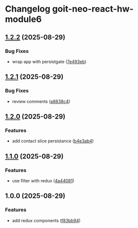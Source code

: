 # Changelog goit-neo-react-hw-module6

## [1.2.2](https://gitlab.com/goit-uni/react/goit-neo-react-hw-module6/compare/1.2.1...1.2.2) (2025-08-29)

### Bug Fixes

* wrap app with persistgate ([7e493eb](https://gitlab.com/goit-uni/react/goit-neo-react-hw-module6/commit/7e493ebc191b60d042fe8c7f530a256875e61060))

## [1.2.1](https://gitlab.com/goit-uni/react/goit-neo-react-hw-module6/compare/1.2.0...1.2.1) (2025-08-29)

### Bug Fixes

* review comments ([a8838c4](https://gitlab.com/goit-uni/react/goit-neo-react-hw-module6/commit/a8838c481255a05bc0844127d2ad569347396932))

## [1.2.0](https://gitlab.com/goit-uni/react/goit-neo-react-hw-module6/compare/1.1.0...1.2.0) (2025-08-29)

### Features

* add contact slice persistance ([b4e3ab4](https://gitlab.com/goit-uni/react/goit-neo-react-hw-module6/commit/b4e3ab46e088d171bce5dc41cca9bf7368f7d85f))

## [1.1.0](https://gitlab.com/goit-uni/react/goit-neo-react-hw-module6/compare/1.0.0...1.1.0) (2025-08-29)

### Features

* use filter with redux ([4a44081](https://gitlab.com/goit-uni/react/goit-neo-react-hw-module6/commit/4a440817e5531da179abde92f0cc523e93f93758))

## 1.0.0 (2025-08-29)

### Features

* add redux components ([f83bb94](https://gitlab.com/goit-uni/react/goit-neo-react-hw-module6/commit/f83bb94482e4e47d68d1d0910304e53418216f4b))

